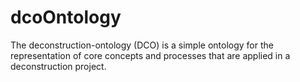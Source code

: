# dcoOntology

The deconstruction-ontology (DCO) is a simple ontology for the representation of core concepts and processes that are applied in a deconstruction project.
